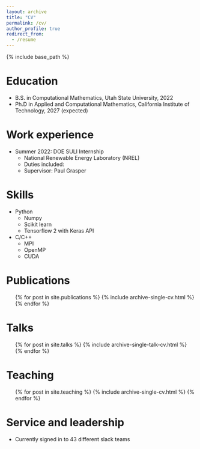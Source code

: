 ```yaml
---
layout: archive
title: "CV"
permalink: /cv/
author_profile: true
redirect_from:
  - /resume
---
```


{% include base_path %}

Education
======
* B.S. in Computational Mathematics, Utah State University, 2022
* Ph.D in Applied and Computational Mathematics, California Institute of Technology, 2027 (expected)

Work experience
======
* Summer 2022: DOE SULI Internship
  * National Renewable Energy Laboratory (NREL)
  * Duties included: 
  * Supervisor: Paul Grasper

  
Skills
======
* Python
  * Numpy
  * Scikit learn
  * Tensorflow 2 with Keras API
* C/C++
  * MPI
  * OpenMP
  * CUDA

Publications
======
  <ul>{% for post in site.publications %}
    {% include archive-single-cv.html %}
  {% endfor %}</ul>
  
Talks
======
  <ul>{% for post in site.talks %}
    {% include archive-single-talk-cv.html %}
  {% endfor %}</ul>
  
Teaching
======
  <ul>{% for post in site.teaching %}
    {% include archive-single-cv.html %}
  {% endfor %}</ul>
  
Service and leadership
======
* Currently signed in to 43 different slack teams

